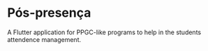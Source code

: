 # Pós-presença

 A Flutter application for PPGC-like programs to help in the students attendence management. 
